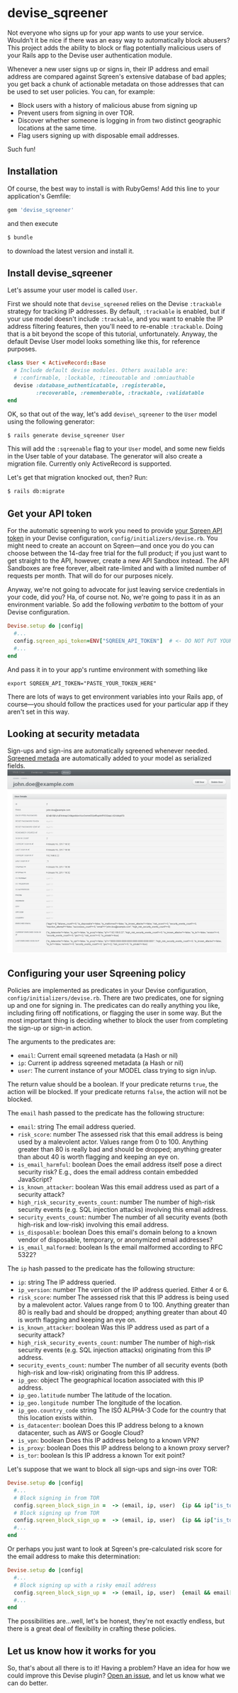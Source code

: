 # devise\_sqreener

Not everyone who signs up for your app wants to use your service. Wouldn’t it be nice if there was an easy way to automatically block abusers? This project adds the ability to block or flag potentially malicious users of your Rails app to the Devise user authentication module.

Whenever a new user signs up or signs in, their IP address and email address are compared against Sqreen's extensive database of bad apples; you get back a chunk of actionable metadata on those addresses that can be used to set user policies. You can, for example:

* Block users with a history of malicious abuse from signing up
* Prevent users from signing in over TOR.
* Discover whether someone is logging in from two distinct geographic locations at the same time.
* Flag users signing up with disposable email addresses.

Such fun!

## Installation

Of course, the best way to install is with RubyGems! Add this line to your application's Gemfile:

```ruby
gem 'devise_sqreener'
```

and then execute
```bash
$ bundle
```

to download the latest version and install it.

## Install devise_sqreener

Let's assume your user model is called `User`.

First we should note that `devise_sqreened` relies on the Devise `:trackable` strategy for tracking IP addresses. By default, `:trackable` is enabled, but if your use model doesn't include `:trackable`, and you want to enable the IP address filtering features, then you'll need to re-enable `:trackable`. Doing that is a bit beyond the scope of this tutorial, unfortunately. Anyway, the default Devise User model looks something like this, for reference purposes.

```ruby
class User < ActiveRecord::Base
  # Include default devise modules. Others available are:
  # :confirmable, :lockable, :timeoutable and :omniauthable
  devise :database_authenticatable, :registerable,
         :recoverable, :rememberable, :trackable, :validatable
end
```
OK, so that out of the way, let's add `devise\_sqreener` to the `User` model using the following generator:

```bash
$ rails generate devise_sqreener User
```

This will add the `:sqreenable` flag to your `User` model, and some new fields in the User table of your database. The generator will also create a migration file. Currently only ActiveRecord is supported.

Let's get that migration knocked out, then? Run:

```bash
$ rails db:migrate
```

## Get your API token

For the automatic sqreening to work you need to provide [your Sqreen API token](https://my.sqreen.io) in your Devise configuration, `config/initializers/devise.rb`. You might need to create an account on Sqreen—and once you do you can choose between the 14-day free trial for the full product; if you just want to get straight to the API, however, create a new API Sandbox instead. The API Sandboxes are free forever, albeit rate-limited and with a limited number of requests per month. That will do for our purposes nicely.

Anyway, we're not going to advocate for just leaving service credentials in your code, did you? Ha, of course not. No, we're going to pass it in as an environment variable. So add the following *_verbatim_* to the bottom of your Devise configuration.

```ruby
Devise.setup do |config|
  #...
  config.sqreen_api_token=ENV["SQREEN_API_TOKEN"]  # <- DO NOT PUT YOUR API TOKEN HERE!
  #...
end
```

And pass it in to your app's runtime environment with something like

```
export SQREEN_API_TOKEN="PASTE_YOUR_TOKEN_HERE"
```

There are lots of ways to get environment variables into your Rails app, of course—you should follow the practices used for your particular app if they aren't set in this way.


## Looking at security metadata

Sign-ups and sign-ins are automatically sqreened whenever needed. [Sqreened metada](https://www.sqreen.io/developers.html) are automatically added to your model as serialized fields.
![Activeadmin Screenshor](/doc/activeadmin.png)

## Configuring your user Sqreening policy

Policies are implemented as predicates in your Devise configuration, `config/initializers/devise.rb`. There are two predicates, one for signing up and one for signing in. The predicates can do really anything you like, including firing off notifications, or flagging the user in some way. But the most important thing is deciding whether to block the user from completing the sign-up or sign-in action.

The arguments to the predicates are:
* `email`: Current email sqreened metadata (a Hash or nil)
* `ip`: Current ip address sqreened metadata (a Hash or nil)
* `user`: The current instance of your MODEL class trying to sign in/up.

The return value should be a boolean. If your predicate returns `true`, the action will be blocked. If your predicate returns `false`, the action will not be blocked.

The `email` hash passed to the predicate has the following structure:

* `email`: string The email address queried.
* `risk_score`: number The assessed risk that this email address is being used by a malevolent actor. Values range from 0 to 100. Anything greater than 80 is really bad and should be dropped; anything greater than about 40 is worth flagging and keeping an eye on.
* `is_email_harmful`: boolean Does the email address itself pose a direct security risk? E.g., does the email address contain embedded JavaScript?
* `is_known_attacker`: boolean Was this email address used as part of a security attack?
* `high_risk_security_events_count`: number The number of high-risk security events (e.g. SQL injection attacks) involving this email address.
* `security_events_count`: number The number of all security events (both high-risk and low-risk) involving this email address.
* `is_disposable`: boolean Does this email's domain belong to a known vendor of disposable, temporary, or anonymized email addresses?
* `is_email_malformed`: boolean Is the email malformed according to RFC 5322?

The `ip` hash passed to the predicate has the following structure:

* `ip`: string The IP address queried.
* `ip_version`: number The version of the IP address queried. Either 4 or 6.
* `risk_score`: number The assessed risk that this IP address is being used by a malevolent actor. Values range from 0 to 100. Anything greater than 80 is really bad and should be dropped; anything greater than about 40 is worth flagging and keeping an eye on.
* `is_known_attacker`: boolean Was this IP address used as part of a security attack?
* `high_risk_security_events_count`: number The number of high-risk security events (e.g. SQL injection attacks) originating from this IP address.
* `security_events_count`: number The number of all security events (both high-risk and low-risk) originating from this IP address.
* `ip_geo`: object The geographical location associated with this IP address.
* `ip_geo.latitude` number The latitude of the location.
* `ip_geo.longitude `number The longitude of the location.
* `ip_geo.country_code` string The ISO ALPHA-3 Code for the country that this location exists within.
* `is_datacenter`: boolean Does this IP address belong to a known datacenter, such as AWS or Google Cloud?
* `is_vpn`: boolean Does this IP address belong to a known VPN?
* `is_proxy`: boolean Does this IP address belong to a known proxy server?
* `is_tor`: boolean Is this IP address a known Tor exit point?

Let's suppose that we want to block all sign-ups and sign-ins over TOR:

```ruby
Devise.setup do |config|
  #...
  # Block signing in from TOR
  config.sqreen_block_sign_in =  -> (email, ip, user)  {ip && ip["is_tor"] }
  # Block signing up from TOR 
  config.sqreen_block_sign_up =  -> (email, ip, user)  {ip && ip["is_tor"] }
  #...
end
```

Or perhaps you just want to look at Sqreen's pre-calculated risk score for the email address to make this determination:
```ruby
Devise.setup do |config|
  #...
  # Block signing up with a risky email address 
  config.sqreen_block_sign_up =  -> (email, ip, user)  {email && email["risk_score"] > 70 }
  #...
end
```

The possibilities are...well, let's be honest, they're not exactly endless, but there is a great deal of flexibility in crafting these policies.

## Let us know how it works for you

So, that's about all there is to it! Having a problem? Have an idea for how we could improve this Devise plugin? [Open an issue](https://github.com/sqreen/devise_sqreener/issues/new), and let us know what we can do better. 
